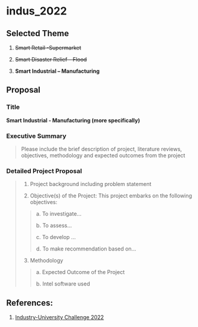 # indus_2022

## Selected Theme

1. ~~Smart Retail -Supermarket~~

2. ~~Smart Disaster Relief – Flood~~

3. **Smart Industrial – Manufacturing**

## Proposal

### Title
**Smart Industrial - Manufacturing (more specifically)**

### Executive Summary

> Please include the brief description of project, literature reviews, objectives, methodology and expected outcomes from the project

### Detailed Project Proposal

> 1. Project background including problem statement
> 
> 2. Objective(s) of the Project: This project embarks on the following objectives:
>> a. To investigate...
>> 
>> b. To assess...
>> 
>> c. To develop ...
>> 
>> d. To make recommendation based on…
> 
> 3. Methodology
>> a. Expected Outcome of the Project
>> 
>> b. Intel software used
> 

## References:
1. [Industry-University Challenge 2022](https://thegreatlab.my/2022indus/)
